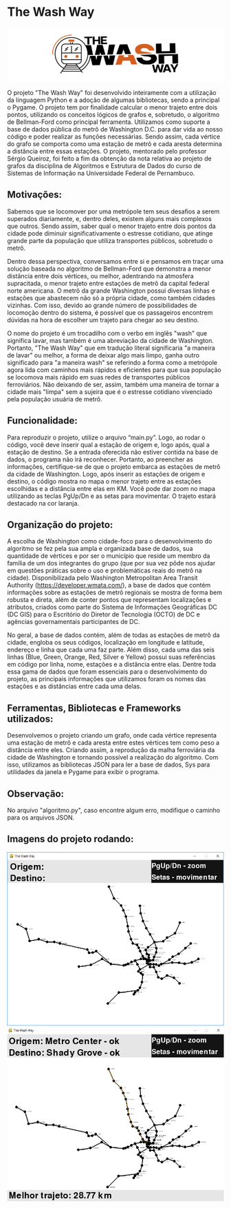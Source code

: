 # The Wash Way

<img src="principal/assets/logo.png">

O projeto "The Wash Way" foi desenvolvido inteiramente com a utilização da linguagem Python e a adoção de algumas bibliotecas, sendo a principal o Pygame. O projeto tem por finalidade calcular o menor trajeto entre dois pontos, utilizando os conceitos lógicos de grafos e, sobretudo, o algoritmo de Bellman-Ford como principal ferramenta. Utilizamos como suporte a base de dados pública do metrô de Washington D.C. para dar vida ao nosso código e poder realizar as funções necessárias. Sendo assim, cada vértice do grafo se comporta como uma estação de metrô e cada aresta determina a distância entre essas estações. O projeto, mentorado pelo professor Sérgio Queiroz, foi feito a fim da obtenção da nota relativa ao projeto de grafos da disciplina de Algoritmos e Estrutura de Dados do curso de Sistemas de Informação na Universidade Federal de Pernambuco.

## Motivações:

Sabemos que se locomover por uma metrópole tem seus desafios a serem superados diariamente, e, dentro deles, existem alguns mais complexos que outros. Sendo assim, saber qual o menor trajeto entre dois pontos da cidade pode diminuir significativamente o estresse cotidiano, que atinge grande parte da população que utiliza transportes públicos, sobretudo o metrô.

Dentro dessa perspectiva, conversamos entre si e pensamos em traçar uma solução baseada no algoritmo de Bellman-Ford que demonstra a menor distância entre dois vértices, ou melhor, adentrando na atmosfera supracitada, o menor trajeto entre estações de metrô da capital federal norte americana. O metrô da grande Washington possui diversas linhas e estações que abastecem não só a própria cidade, como também cidades vizinhas. Com isso, devido ao grande número de possibilidades de locomoção dentro do sistema, é possível que os passageiros encontrem dúvidas na hora de escolher um trajeto para chegar ao seu destino.

O nome do projeto é um trocadilho com o verbo em inglês "wash" que significa lavar, mas também é uma abreviação da cidade de Washington. Portanto, "The Wash Way" que em tradução literal significaria "a maneira de lavar" ou melhor, a forma de deixar algo mais limpo, ganha outro significado para "a maneira wash" se referindo a forma como a metrópole agora lida com caminhos mais rápidos e eficientes para que sua população se locomova mais rápido em suas redes de transportes públicos ferroviários. Não deixando de ser, assim, também uma maneira de tornar a cidade mais "limpa" sem a sujeira que é o estresse cotidiano vivenciado pela população usuária de metrô. 

## Funcionalidade: 

Para reproduzir o projeto, utilize o arquivo “main.py”. Logo, ao rodar o código, você deve inserir qual a estação de origem e, logo após, qual a estação de destino. Se a entrada oferecida não estiver contida na base de dados, o programa não irá reconhecer. Portanto, ao preencher as informações, certifique-se de que o projeto embarca as estações de metrô da cidade de Washington. Logo, após inserir as estações de origem e destino, o código mostra no mapa o menor trajeto entre as estações escolhidas e a distância entre elas em KM. Você pode dar zoom no mapa utilizando as teclas PgUp/Dn e as setas para movimentar. O trajeto estará destacado na cor laranja.

## Organização do projeto: 

A escolha de Washington como cidade-foco para o desenvolvimento do algoritmo se fez pela sua ampla e organizada base de dados, sua quantidade de vértices e por ser o município que reside um membro da família de um dos integrantes do grupo (que por sua vez pôde nos ajudar em questões práticas sobre o uso e problemáticas reais do metrô na cidade). Disponibilizada pelo Washington Metropolitan Area Transit Authority (https://developer.wmata.com/), a base de dados que contém informações sobre as estações de metrô regionais se mostra de forma bem robusta e direta, além de conter pontos que representam localizações e atributos, criados como parte do Sistema de Informações Geográficas DC (DC GIS) para o Escritório do Diretor de Tecnologia (OCTO) de DC e agências governamentais participantes de DC.

No geral, a base de dados contém, além de todas as estações de metrô da cidade, engloba os seus códigos, localização em longitude e latitude, endereço e linha que cada uma faz parte. Além disso, cada uma das seis linhas (Blue, Green, Orange, Red, Silver e Yellow) possui suas referências em código por linha, nome, estações e a distância entre elas. Dentre toda essa gama de dados que foram essenciais para o desenvolvimento do projeto, as  principais informações que utilizamos foram os nomes das estações e as distâncias entre cada uma delas.


## Ferramentas, Bibliotecas e Frameworks utilizados: 

Desenvolvemos o projeto criando um grafo, onde cada vértice representa uma estação de metrô e cada aresta entre estes vértices tem como peso a distância entre eles. Criando assim, a reprodução da malha ferroviária da cidade de Washington e tornando possível a realização do algoritmo. Com isso, utilizamos as bibliotecas JSON para ler a base de dados, Sys para utilidades da janela e Pygame para exibir o programa.

## Observação:

No arquivo "algoritmo.py", caso encontre algum erro, modifique o caminho para os arquivos JSON.

## Imagens do projeto rodando:

<img src="principal/assets/print.png">
<img src="principal/assets/print-2.png">

